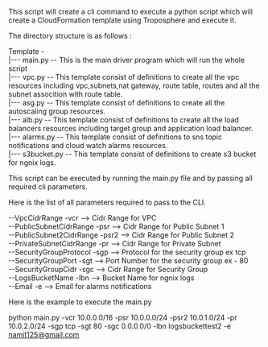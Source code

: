 This script will create a cli command to execute a python script which will create a CloudFormation template
using Troposphere and execute it.

The directory structure is as follows :

Template -<br />
|--- main.py -- This is the main driver program which will run the whole script<br />
|--- vpc.py  -- This template consist of definitions to create all the vpc resources including vpc,subnets,nat gateway, route table, routes and all the subnet assocition with route table.<br />
|--- asg.py  -- This template consist of definitions to create all the autoscaling group resources.<br />
|--- alb.py  -- This template consist of definitions to create all the load balancers resources including target group and application load balancer.<br />
|--- alarms.py -- This template consist of definitions to sns topic notifications and cloud watch alarms resources.<br />
|--- s3bucket.py -- This template consist of definitions to create s3 bucket for ngnix logs.<br />

This script can be executed by running the main.py file and by passing all required cli parameters.

Here is the list of all parameters required to pass to the CLI.

--VpcCidrRange            -vcr          --> Cidr Range for VPC<br />
--PublicSubnetCidrRange   -psr          --> Cidr Range for Public Subnet 1<br />
--PublicSubnet2CidrRange  -psr2         --> Cidr Range for Public Subnet 2<br />
--PrivateSubnetCidrRange  -pr           --> Cidr Range for Private Subnet<br />
--SecurityGroupProtocol   -sgp          --> Protocol for the security group ex tcp<br />
--SecurityGroupPort       -sgt          --> Port Number for the security group ex - 80<br />
--SecurityGroupCidr       -sgc          --> Cidr Range for Security Group<br />
--LogsBucketName          -lbn          --> Bucket Name for ngnix logs<br />
--Email                   -e            --> Email for alarms notifications<br />

Here is the example to execute the main.py

python main.py -vcr 10.0.0.0/16 -psr 10.0.0.0/24 -psr2 10.0.1.0/24 -pr 10.0.2.0/24 -sgp tcp -sgt 80 -sgc 0.0.0.0/0 -lbn logsbuckettest2 -e namit125@gmail.com
